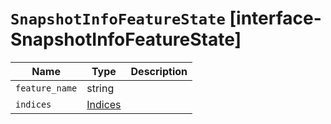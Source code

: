 # `SnapshotInfoFeatureState` [interface-SnapshotInfoFeatureState]

| Name | Type | Description |
| - | - | - |
| `feature_name` | string | &nbsp; |
| `indices` | [Indices](./Indices.md) | &nbsp; |
